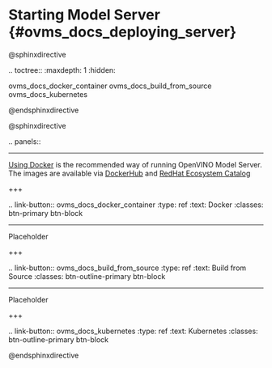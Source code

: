 # Starting Model Server {#ovms_docs_deploying_server}

@sphinxdirective

.. toctree::
   :maxdepth: 1
   :hidden:

   ovms_docs_docker_container
   ovms_docs_build_from_source
   ovms_docs_kubernetes
   
@endsphinxdirective

@sphinxdirective

.. panels::

   ---
    
   [Using Docker](docker_container.md) is the recommended way of running OpenVINO Model Server. The images are available via 
   [DockerHub](https://hub.docker.com/r/openvino/model_server) and [RedHat Ecosystem Catalog](https://catalog.redhat.com/software/containers/intel/openvino-model-server/607833052937385fc98515de)

   +++

   .. link-button:: ovms_docs_docker_container
      :type: ref
      :text: Docker
      :classes: btn-primary btn-block 

   ---

   Placeholder

   +++

   .. link-button:: ovms_docs_build_from_source
      :type: ref
      :text: Build from Source
      :classes: btn-outline-primary btn-block 

   ---

   Placeholder

   +++

   .. link-button:: ovms_docs_kubernetes
      :type: ref
      :text: Kubernetes
      :classes: btn-outline-primary btn-block 

@endsphinxdirective
